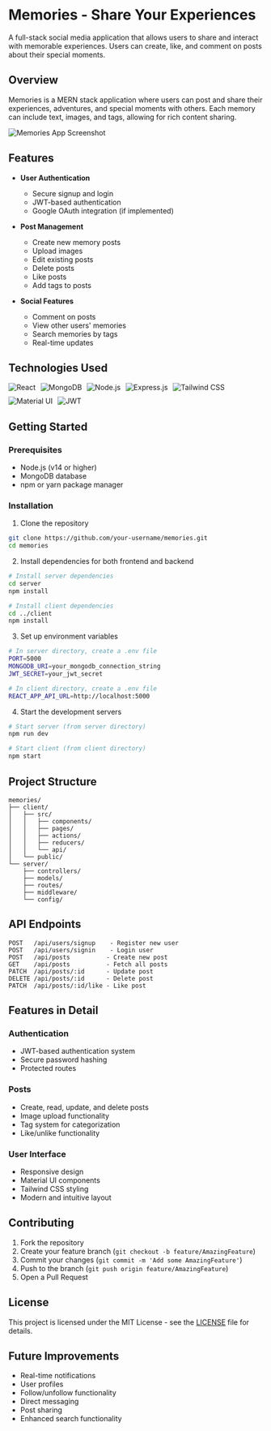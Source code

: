 # Memories - Share Your Experiences

A full-stack social media application that allows users to share and interact with memorable experiences. Users can create, like, and comment on posts about their special moments.

## Overview

Memories is a MERN stack application where users can post and share their experiences, adventures, and special moments with others. Each memory can include text, images, and tags, allowing for rich content sharing.

![Memories App Screenshot](https://path-to-your-screenshot.png)

## Features

- **User Authentication**
  - Secure signup and login
  - JWT-based authentication
  - Google OAuth integration (if implemented)

- **Post Management**
  - Create new memory posts
  - Upload images
  - Edit existing posts
  - Delete posts
  - Like posts
  - Add tags to posts

- **Social Features**
  - Comment on posts
  - View other users' memories
  - Search memories by tags
  - Real-time updates

## Technologies Used

<div style="display: flex; gap: 10px; flex-wrap: wrap;">
  <img src="https://img.shields.io/badge/React-20232A?style=for-the-badge&logo=react&logoColor=61DAFB" alt="React" />
  <img src="https://img.shields.io/badge/MongoDB-4EA94B?style=for-the-badge&logo=mongodb&logoColor=white" alt="MongoDB" />
  <img src="https://img.shields.io/badge/Node.js-339933?style=for-the-badge&logo=nodedotjs&logoColor=white" alt="Node.js" />
  <img src="https://img.shields.io/badge/Express.js-000000?style=for-the-badge&logo=express&logoColor=white" alt="Express.js" />
  <img src="https://img.shields.io/badge/Tailwind_CSS-38B2AC?style=for-the-badge&logo=tailwind-css&logoColor=white" alt="Tailwind CSS" />
  <img src="https://img.shields.io/badge/Material--UI-0081CB?style=for-the-badge&logo=material-ui&logoColor=white" alt="Material UI" />
  <img src="https://img.shields.io/badge/JWT-000000?style=for-the-badge&logo=JSON%20web%20tokens&logoColor=white" alt="JWT" />
</div>

## Getting Started

### Prerequisites

- Node.js (v14 or higher)
- MongoDB database
- npm or yarn package manager

### Installation

1. Clone the repository
```bash
git clone https://github.com/your-username/memories.git
cd memories
```

2. Install dependencies for both frontend and backend
```bash
# Install server dependencies
cd server
npm install

# Install client dependencies
cd ../client
npm install
```

3. Set up environment variables
```bash
# In server directory, create a .env file
PORT=5000
MONGODB_URI=your_mongodb_connection_string
JWT_SECRET=your_jwt_secret

# In client directory, create a .env file
REACT_APP_API_URL=http://localhost:5000
```

4. Start the development servers
```bash
# Start server (from server directory)
npm run dev

# Start client (from client directory)
npm start
```

## Project Structure

```
memories/
├── client/
│   ├── src/
│   │   ├── components/
│   │   ├── pages/
│   │   ├── actions/
│   │   ├── reducers/
│   │   └── api/
│   └── public/
└── server/
    ├── controllers/
    ├── models/
    ├── routes/
    ├── middleware/
    └── config/
```

## API Endpoints

```
POST   /api/users/signup    - Register new user
POST   /api/users/signin    - Login user
POST   /api/posts          - Create new post
GET    /api/posts          - Fetch all posts
PATCH  /api/posts/:id      - Update post
DELETE /api/posts/:id      - Delete post
PATCH  /api/posts/:id/like - Like post
```

## Features in Detail

### Authentication
- JWT-based authentication system
- Secure password hashing
- Protected routes

### Posts
- Create, read, update, and delete posts
- Image upload functionality
- Tag system for categorization
- Like/unlike functionality

### User Interface
- Responsive design
- Material UI components
- Tailwind CSS styling
- Modern and intuitive layout

## Contributing

1. Fork the repository
2. Create your feature branch (`git checkout -b feature/AmazingFeature`)
3. Commit your changes (`git commit -m 'Add some AmazingFeature'`)
4. Push to the branch (`git push origin feature/AmazingFeature`)
5. Open a Pull Request

## License

This project is licensed under the MIT License - see the [LICENSE](LICENSE) file for details.

## Future Improvements

- Real-time notifications
- User profiles
- Follow/unfollow functionality
- Direct messaging
- Post sharing
- Enhanced search functionality
